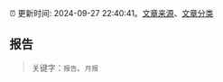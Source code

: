 :alarm_clock: 更新时间: 2024-09-27 22:40:41。[文章来源](/README.md)、[文章分类](/TAGS.md)

## 报告


> 关键字：`报告`、`月报`




